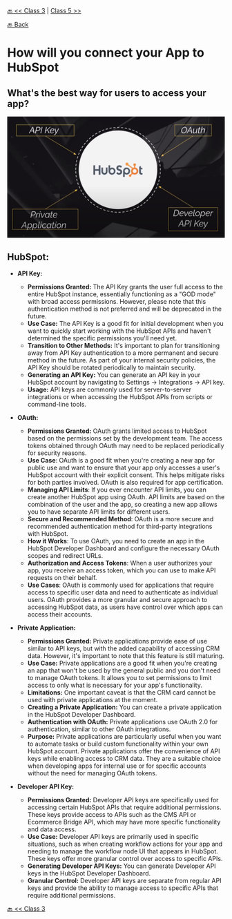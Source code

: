 [🔙 << Class 3](../03_Class/03_Class.md) | [Class 5 >>](../05_Class/05_Class.md)

[🔙 Back](../../README.md)


# How will you connect your App to HubSpot
## What's the best way for users to access your app?
<img src="../assets/HubSpot.png" alt="Difference" width="800" height="">

## HubSpot:
- **API Key:**
  - **Permissions Granted:** The API Key grants the user full access to the entire HubSpot instance, essentially functioning as a "GOD mode" with broad access permissions. However, please note that this authentication method is not preferred and will be deprecated in the future.
  - **Use Case:** The API Key is a good fit for initial development when you want to quickly start working with the HubSpot APIs and haven't determined the specific permissions you'll need yet.
  - **Transition to Other Methods:** It's important to plan for transitioning away from API Key authentication to a more permanent and secure method in the future. As part of your internal security policies, the API Key should be rotated periodically to maintain security.
  - **Generating an API Key:** You can generate an API key in your HubSpot account by navigating to Settings -> Integrations -> API key.
  - **Usage:** API keys are commonly used for server-to-server integrations or when accessing the HubSpot APIs from scripts or command-line tools.


- **OAuth:**
  - **Permissions Granted:** OAuth grants limited access to HubSpot based on the permissions set by the development team. The access tokens obtained through OAuth may need to be replaced periodically for security reasons.
  - **Use Case**: OAuth is a good fit when you're creating a new app for public use and want to ensure that your app only accesses a user's HubSpot account with their explicit consent. This helps mitigate risks for both parties involved. OAuth is also required for app certification.
  - **Managing API Limits**: If you ever encounter API limits, you can create another HubSpot app using OAuth. API limits are based on the combination of the user and the app, so creating a new app allows you to have separate API limits for different users.
  - **Secure and Recommended Method**: OAuth is a more secure and recommended authentication method for third-party integrations with HubSpot.
  - **How it Works**: To use OAuth, you need to create an app in the HubSpot Developer Dashboard and configure the necessary OAuth scopes and redirect URLs.
  - **Authorization and Access Tokens**: When a user authorizes your app, you receive an access token, which you can use to make API requests on their behalf.
  - **Use Cases**: OAuth is commonly used for applications that require access to specific user data and need to authenticate as individual users. OAuth provides a more granular and secure approach to accessing HubSpot data, as users have control over which apps can access their accounts.

- **Private Application:**
  - **Permissions Granted:** Private applications provide ease of use similar to API keys, but with the added capability of accessing CRM data. However, it's important to note that this feature is still maturing.
  - **Use Case:** Private applications are a good fit when you're creating an app that won't be used by the general public and you don't need to manage OAuth tokens. It allows you to set permissions to limit access to only what is necessary for your app's functionality.
  - **Limitations:** One important caveat is that the CRM card cannot be used with private applications at the moment.
  - **Creating a Private Application:** You can create a private application in the HubSpot Developer Dashboard.
  - **Authentication with OAuth:** Private applications use OAuth 2.0 for authentication, similar to other OAuth integrations.
  - **Purpose:** Private applications are particularly useful when you want to automate tasks or build custom functionality within your own HubSpot account.
Private applications offer the convenience of API keys while enabling access to CRM data. They are a suitable choice when developing apps for internal use or for specific accounts without the need for managing OAuth tokens.

- **Developer API Key:**
  - **Permissions Granted:** Developer API keys are specifically used for accessing certain HubSpot APIs that require additional permissions. These keys provide access to APIs such as the CMS API or Ecommerce Bridge API, which may have more specific functionality and data access.
  - **Use Case:** Developer API keys are primarily used in specific situations, such as when creating workflow actions for your app and needing to manage the workflow node UI that appears in HubSpot. These keys offer more granular control over access to specific APIs.
  - **Generating Developer API Keys:** You can generate Developer API keys in the HubSpot Developer Dashboard.
  - **Granular Control:** Developer API keys are separate from regular API keys and provide the ability to manage access to specific APIs that require additional permissions.




[🔙 << Class 3](../03_Class/03_Class.md) 
